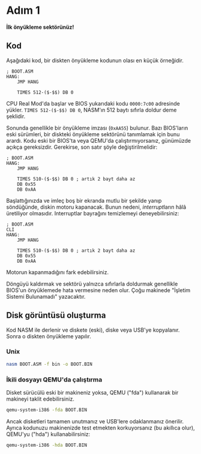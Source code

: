 # Adım 1

**İlk önyükleme sektörünüz!**

## Kod
Aşağıdaki kod, bir diskten önyükleme kodunun olası en küçük örneğidir.
```x86asm
; BOOT.ASM
HANG:
	JMP HANG

	TIMES 512-($-$$) DB 0
```

CPU Real Mod'da başlar ve BIOS yukarıdaki kodu `0000:7c00` adresinde yükler.
`TIMES 512-($-$$) DB 0`, NASM'ın 512 baytı sıfırla doldur deme şeklidir.

Sonunda genellikle bir önyükleme imzası (`0xAA55`) bulunur. Bazı BIOS'ların
eski sürümleri, bir diskteki önyükleme sektörünü tanımlamak için bunu arardı.
Kodu eski bir BIOS'ta veya QEMU'da çalıştırmıyorsanız, günümüzde açıkça
gereksizdir. Gerekirse, son satır şöyle değiştirilmelidir:
```x86asm
; BOOT.ASM
HANG:
	JMP HANG

	TIMES 510-($-$$) DB 0 ; artık 2 bayt daha az
	DB 0x55
	DB 0xAA
```

Başlattığınızda ve imleç boş bir ekranda mutlu bir şekilde yanıp söndüğünde, diskin
motoru kapanacak. Bunun nedeni, *interrupt*ların hâlâ üretiliyor olmasıdır. Interruptlar
bayrağını temizlemeyi deneyebilirsiniz:
```x86asm
; BOOT.ASM
CLI
HANG:
	JMP HANG

	TIMES 510-($-$$) DB 0 ; artık 2 bayt daha az
	DB 0x55
	DB 0xAA
```
Motorun kapanmadığını fark edebilirsiniz.

Döngüyü kaldırmak ve sektörü yalnızca sıfırlarla doldurmak genellikle BIOS'un önyüklemede
hata vermesine neden olur. Çoğu makinede "İşletim Sistemi Bulunamadı" yazacaktır.

## Disk görüntüsü oluşturma
Kod NASM ile derlenir ve diskete (eski), diske veya USB'ye kopyalanır. Sonra o diskten
önyükleme yapılır.

### Unix
```sh
nasm BOOT.ASM -f bin -o BOOT.BIN
````

### İkili dosyayı QEMU'da çalıştırma
Disket sürücülü eski bir makineniz yoksa, QEMU ("fda") kullanarak bir makineyi
taklit edebilirsiniz.
```sh
qemu-system-i386 -fda BOOT.BIN
````

Ancak disketleri tamamen unutmanız ve USB'lere odaklanmanız önerilir. Ayrıca kodunuzu
makinenizde test etmekten korkuyorsanız (bu akıllıca olur), QEMU'yu ("hda") kullanabilirsiniz:
```sh
qemu-system-i386 -hda BOOT.BIN
````